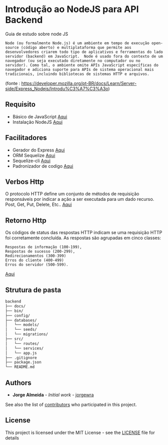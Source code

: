 # Introdução ao NodeJS para API Backend
Guia de estudo sobre node JS

```Node (ou formalmente Node.js) é um ambiente em tempo de execução open-source (código aberto) e multiplataforma que permite aos desenvolvedores criarem todo tipo de aplicativos e ferramentas do lado servidor (backend) em JavaScript.  Node é usado fora do contexto de um navegador (ou seja executado diretamente no computador ou no servidor). Como tal, o ambiente omite APIs JavaScript específicas do navegador e adiciona suporte para APIs de sistema operacional mais tradicionais, incluindo bibliotecas de sistemas HTTP e arquivos.```

(fonte : https://developer.mozilla.org/pt-BR/docs/Learn/Server-side/Express_Nodejs/Introdu%C3%A7%C3%A3o)
## Requisito
   - Básico de JavaScript  [Aqui](https://developer.mozilla.org/pt-BR/docs/Web/JavaScript)
   - Instalação NodeJS  [Aqui](https://nodejs.org/en/)
   
## Facilitadores
  - Gerador do Express  [Aqui](https://expressjs.com/pt-br/starter/generator.html)
  - ORM Sequelize [Aqui](https://sequelize.org/)
  - Sequelize-cli [Aqui](https://www.npmjs.com/package/sequelize-cli)
  - Padronizador de codigo [Aqui](https://eslint.org/)
## Verbos Http
   O protocolo HTTP define um conjunto de métodos de requisição responsáveis por indicar a ação a ser executada para um dado recurso.
   Post, Get, Put, Delete, Etc.. [Aqui](https://developer.mozilla.org/pt-BR/docs/Web/HTTP/Methods) 
## Retorno Http 
   Os códigos de status das respostas HTTP indicam se uma requisição HTTP foi corretamente concluída. As respostas são agrupadas em cinco classes:

    Respostas de informação (100-199),
    Respostas de sucesso (200-299),
    Redirecionamentos (300-399)
    Erros do cliente (400-499)
    Erros do servidor (500-599).

   [Aqui](https://developer.mozilla.org/pt-BR/docs/Web/HTTP/Status)
   
## Strutura de pasta
```bash
backend
├── docs/
├── bin/
├── config/
├── databases/
│   └── models/
│   └── seeds/
│   └── migrations/
├── src/
│   └── routes/
│   └── services/
│   └── app.js
├── .gitignore
├── package.json
└── README.md
```

## Authors

* **Jorge Almeida** - *Initial work* - [jorgewra](https://github.com/Jorgewra)

See also the list of [contributors](https://github.com/Jorgewra/introducaoNodeJS/contributors) who participated in this project.

## License

This project is licensed under the MIT License - see the [LICENSE](LICENSE) file for details
